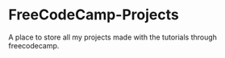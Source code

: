 # FreeCodeCamp-Projects
A place to store all my projects made with the tutorials through freecodecamp.
